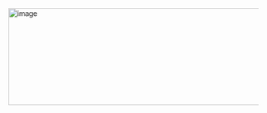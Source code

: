 <img width="897" height="195" alt="image" src="https://github.com/user-attachments/assets/890ad931-d2d3-47ce-a40e-5644395c7723" />
